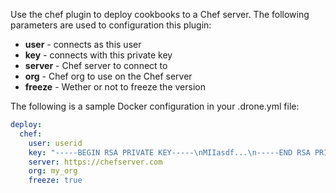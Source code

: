 Use the chef plugin to deploy cookbooks to a Chef server.
The following parameters are used to configuration this plugin:

* **user** - connects as this user
* **key** - connects with this private key
* **server** - Chef server to connect to
* **org** - Chef org to use on the Chef server
* **freeze** - Wether or not to freeze the version

The following is a sample Docker configuration in your .drone.yml file:

```yaml
deploy:
  chef:
    user: userid
    key: "-----BEGIN RSA PRIVATE KEY-----\nMIIasdf...\n-----END RSA PRIVATE KEY-----"
    server: https://chefserver.com
    org: my_org
    freeze: true
```
